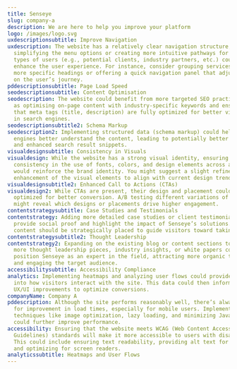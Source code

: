 ```yaml
---
title: Senseye
slug: company-a
description: We are here to help you improve your platform
logo: /images/logo.svg
uxdescriptionsubtitle: Improve Navigation
uxdescription: The website has a relatively clear navigation structure, but
  simplifying the menu options or creating more intuitive pathways for different
  types of users (e.g., potential clients, industry partners, etc.) could
  enhance the user experience. For instance, consider grouping services under
  more specific headings or offering a quick navigation panel that adjusts based
  on the user’s journey.
pddescriptionsubtitle: Page Load Speed
seodescriptionsubtitle: Content Optimisation
seodescription: The website could benefit from more targeted SEO practices, such
  as optimising on-page content with industry-specific keywords and ensuring
  that meta tags (title, description) are fully optimized for better visibility
  in search engines.
seodescriptionsubtitle2: Schema Markup
seodescription2: Implementing structured data (schema markup) could help search
  engines better understand the content, leading to potentially better rankings
  and enhanced search result snippets.
visualdesignsubtitle: Consistency in Visuals
visualdesign: While the website has a strong visual identity, ensuring absolute
  consistency in the use of fonts, colors, and design elements across all pages
  would reinforce the brand identity. You might suggest a slight refinement or
  enhancement of the visual elements to align with current design trends.
visualdesignsubtitle2: Enhanced Call to Actions (CTAs)
visualdesign2: While CTAs are present, their design and placement could be
  optimized for better conversion. A/B testing different variations of CTAs
  might reveal which designs or placements drive higher engagement.
contentstrategysubtitle: Case Studies and Testimonials
contentstrategy: Adding more detailed case studies or client testimonials could
  provide social proof and highlight the impact of Senseye’s solutions. This
  content should be strategically placed to guide visitors toward taking action.
contentstrategysubtitle2: Thought Leadership
contentstrategy2: Expanding on the existing blog or content sections to include
  more thought leadership pieces, industry insights, or white papers could
  position Senseye as an expert in the field, attracting more organic traffic
  and engaging the target audience.
accessibilitysubtitle: Accessibility Compliance
analytics: Implementing heatmaps and analyzing user flows could provide insights
  into how visitors interact with the site. This data could then inform further
  UX/UI improvements to optimize conversions.
companyName: Company A
pddescription: Although the site performs reasonably well, there’s always room
  for improvement in load times, especially for mobile users. Implementing
  techniques like image optimization, lazy loading, and minimizing JavaScript
  could further improve performance.
accessibility: Ensuring that the website meets WCAG (Web Content Accessibility
  Guidelines) standards will make it more accessible to users with disabilities.
  This could include ensuring text readability, providing alt text for images,
  and optimizing for screen readers.
analyticssubtitle: Heatmaps and User Flows
---
```

